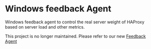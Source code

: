 # Windows feedback Agent
Windows feedback agent to control the real server weight of HAProxy based on server load and other metrics. 

This project is no longer maintained. Please refer to our new <a href="https://github.com/loadbalancer-org/go-feedback-agent">Feedback Agent</a>
